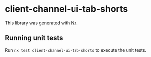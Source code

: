 # client-channel-ui-tab-shorts

This library was generated with [Nx](https://nx.dev).

## Running unit tests

Run `nx test client-channel-ui-tab-shorts` to execute the unit tests.
